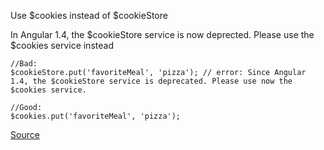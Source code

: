 Use $cookies instead of $cookieStore

In Angular 1.4, the $cookieStore service is now deprected. Please use the $cookies service instead

```
//Bad:
$cookieStore.put('favoriteMeal', 'pizza'); // error: Since Angular 1.4, the $cookieStore service is deprecated. Please use now the $cookies service.

//Good:
$cookies.put('favoriteMeal', 'pizza');
```

[Source](https://github.com/EmmanuelDemey/eslint-plugin-angular/blob/HEAD/docs/rules/no-cookiestore.md)
